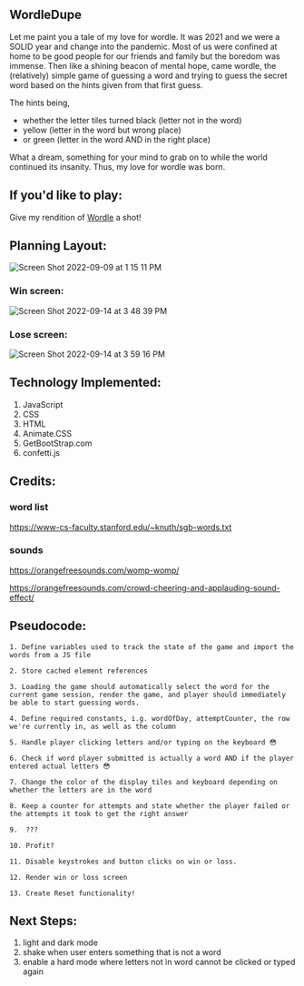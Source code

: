 ## WordleDupe


Let me paint you a tale of my love for wordle. It was 2021 and we were a SOLID year and change into the pandemic. Most of us were confined at home to be good people for our friends and family but the boredom was immense. Then like a shining beacon of mental hope, came wordle, the (relatively) simple game of guessing a word and trying to guess the secret word based on the hints given from that first guess. 

The hints being, 
- whether the letter tiles turned black (letter not in the word)
- yellow (letter in the word but wrong place)
- or green (letter in the word AND in the right place) 

What a dream, something for your mind to grab on to while the world continued its insanity. Thus, my love for wordle was born.

## If you'd like to play:
Give my rendition of [Wordle](https://luigis-wordle.netlify.app) a shot!


## Planning Layout:
![Screen Shot 2022-09-09 at 1 15 11 PM](https://user-images.githubusercontent.com/111162028/189414600-c565b2f2-c41e-4844-870b-f53ceaa3bf5b.png)

### Win screen:

![Screen Shot 2022-09-14 at 3 48 39 PM](https://user-images.githubusercontent.com/111162028/190251957-fb281d3c-8b66-4187-a45a-6a941cef37c8.png)


### Lose screen:

![Screen Shot 2022-09-14 at 3 59 16 PM](https://user-images.githubusercontent.com/111162028/190251932-1708e5b6-16e6-4c3a-82c2-93c7efdec102.png)


## Technology Implemented:
1. JavaScript
2. CSS
3. HTML
4. Animate.CSS
5. GetBootStrap.com
6. confetti.js


## Credits:

### word list

https://www-cs-faculty.stanford.edu/~knuth/sgb-words.txt

### sounds

https://orangefreesounds.com/womp-womp/

https://orangefreesounds.com/crowd-cheering-and-applauding-sound-effect/


## Pseudocode:
	
	1. Define variables used to track the state of the game and import the words from a JS file
	
	2. Store cached element references
	
	3. Loading the game should automatically select the word for the current game session, render the game, and player should immediately be able to start guessing words.
	
	4. Define required constants, i.g. wordOfDay, attemptCounter, the row we're currently in, as well as the column
	
	5. Handle player clicking letters and/or typing on the keyboard 😳
	
	6. Check if word player submitted is actually a word AND if the player entered actual letters 😳
	
	7. Change the color of the display tiles and keyboard depending on whether the letters are in the word
	
	8. Keep a counter for attempts and state whether the player failed or the attempts it took to get the right answer
		
	9.  ???
	
	10. Profit?

	11. Disable keystrokes and button clicks on win or loss.
   
	12. Render win or loss screen
   
	13. Create Reset functionality!

## Next Steps: 
1. light and dark mode
2. shake when user enters something that is not a word
3. enable a hard mode where letters not in word cannot be clicked or typed again
